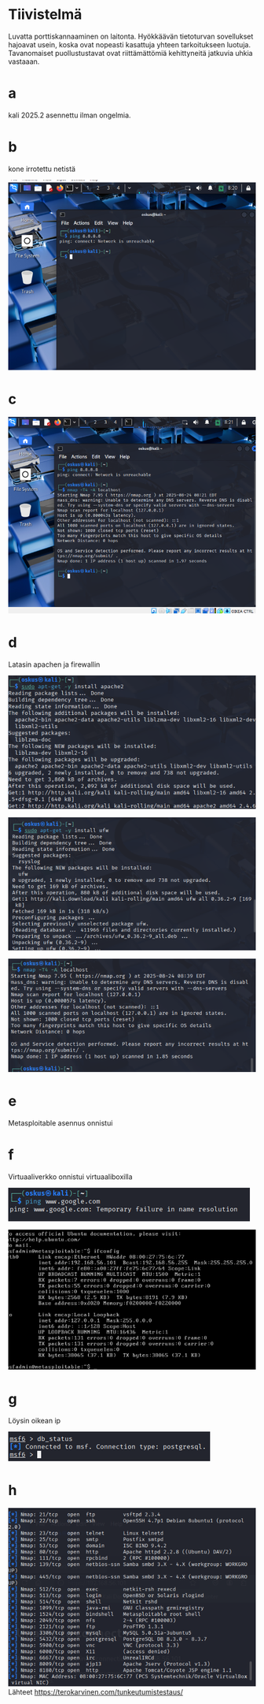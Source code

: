 # Tiivistelmä
Luvatta porttiskannaaminen on laitonta.
Hyökkäävän tietoturvan sovellukset hajoavat usein, koska ovat nopeasti kasattuja yhteen tarkoitukseen luotuja.
Tavanomaiset puollustustavat ovat riittämättömiä kehittyneitä jatkuvia uhkia vastaaan.
# a
kali 2025.2 asennettu ilman ongelmia.
# b
kone irrotettu netistä

![Alt text](https://github.com/OskariSalovaara/Tunkeutumistestaus-OskariSalovaara/blob/main/images/h1b.png)
# c
![Alt text](https://github.com/OskariSalovaara/Tunkeutumistestaus-OskariSalovaara/blob/main/images/h1c.png)
# d
Latasin apachen ja firewallin 

![Alt text](https://github.com/OskariSalovaara/Tunkeutumistestaus-OskariSalovaara/blob/main/images/h1d.png)

![Alt text](https://github.com/OskariSalovaara/Tunkeutumistestaus-OskariSalovaara/blob/main/images/h1dd.png)

![Alt text](https://github.com/OskariSalovaara/Tunkeutumistestaus-OskariSalovaara/blob/main/images/h1ddd.png)
# e
Metasploitable asennus onnistui
# f
Virtuaaliverkko onnistui virtuaaliboxilla

![Alt text](https://github.com/OskariSalovaara/Tunkeutumistestaus-OskariSalovaara/blob/main/images/h1f.png)

![Alt text](https://github.com/OskariSalovaara/Tunkeutumistestaus-OskariSalovaara/blob/main/images/h1ff.png)
# g
Löysin oikean ip

![Alt text](https://github.com/OskariSalovaara/Tunkeutumistestaus-OskariSalovaara/blob/main/images/h1g.png)
# h

![Alt text](https://github.com/OskariSalovaara/Tunkeutumistestaus-OskariSalovaara/blob/main/images/h1h.png)
Lähteet
https://terokarvinen.com/tunkeutumistestaus/
